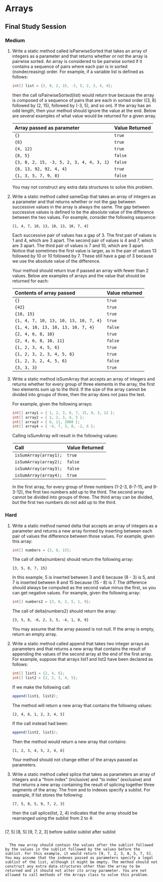 # Arrays
## Final Study Session

### Medium
1. Write a static method called isPairwiseSorted that takes an array of integers as a parameter and that returns whether or not the array is pairwise sorted. An array is considered to be pairwise sorted if it contains a sequence of pairs where each pair is in sorted (nondecreasing) order. For example, if a variable list is defined as follows:

	```java
	int[] list = {3, 8, 2, 15, -3, 5, 2, 3, 4, 4};
	```

	then the call isPairwiseSorted(list) would return true because the array is composed of a sequence of pairs that are each in sorted order ((3, 8) followed by (2, 15), followed by (-3, 5), and so on). If the array has an odd length, then your method should ignore the value at the end. Below are several examples of what value would be returned for a given array.

	| Array passed as parameter | Value Returned |
	| :--- | :--- |
	| `{}` | `true` |
	| `{6}` | `true` |
	| `{4, 12}` | `true` |
	| `{8, 5}` | `false` |
	| `{3, 8, 2, 15, -3, 5, 2, 3, 4, 4, 3, 1}` | `false` |
	| `{8, 13, 92, 92, 4, 4}` | `true` |
	| `{1, 3, 5, 7, 9, 8}` | `false` |

	You may not construct any extra data structures to solve this problem.

2. Write a static method called sameGap that takes an array of integers as a parameter and that returns whether or not the gap between successive values in the array is always the same. The gap between successive values is defined to be the absolute value of the difference between the two values. For example, consider the following sequence:

	```
	[1, 4, 7, 10, 13, 10, 13, 10, 7, 4]
	```

	Each successive pair of values has a gap of 3. The first pair of values is 1 and 4, which are 3 apart. The second pair of values is 4 and 7, which are 3 apart. The third pair of values is 7 and 10, which are 3 apart. Notice that sometimes the first value is larger, as in the pair of values 13 followed by 10 or 10 followed by 7. These still have a gap of 3 because we use the absolute value of the difference.

	Your method should return true if passed an array with fewer than 2 values. Below are examples of arrays and the value that should be returned for each:

	| Contents of array passed | Value returned |
	| :--- | :--- |
	| `{}` | `true`
	| `{42}` | `true`
	| `{10, 15}` | `true`
	| `{1, 4, 7, 10, 13, 10, 13, 10, 7, 4}` | `true`
	| `{1, 4, 10, 13, 10, 13, 10, 7, 4}` | `false`
	| `{2, 4, 6, 8, 10}` | `true`
	| `{2, 4, 6, 8, 10, 11}` | `false`
	| `{1, 2, 3, 4, 5, 6}` | `true`
	| `{1, 2, 3, 2, 3, 4, 5, 6}` | `true`
	| `{1, 2, 3, 2, 4, 5, 6}` | `false`
	| `{3, 3, 3}` | `true`

3. Write a static method isSumArray that accepts an array of integers and returns whether for every group of three elements in the array, the first two elements sum up to the third. If the size of the array cannot be divided into groups of three, then the array does not pass the test.

	For example, given the following arrays:

	```java
	int[] array1 = { 1, 2, 3, 8, 7, 15, 9, 3, 12 };
	int[] array2 = { 1, 2, 3, 4, 5 };
	int[] array3 = { 6, 11, 2008 };
	int[] array4 = { -4, 7, 3, 8, -2, 6 };
	```

	Calling isSumArray will result in the following values:

	| Call | Value Returned |
	| :--- | :--- |
	| `isSumArray(array1);` | `true` |
	| `isSumArray(array2);` | `false` |
	| `isSumArray(array3);` | `false` |
	| `isSumArray(array4);` | `true` |

	In the first array, for every group of three numbers (1-2-3, 8-7-15, and 9-3-12), the first two numbers add up to the third. The second array cannot be divided into groups of three. The third array can be divided, but the first two numbers do not add up to the third.

### Hard
1. Write a static method named delta that accepts an array of integers as a parameter and returns a new array formed by inserting between each pair of values the difference between those values. For example, given this array:

	```java
	int[] numbers = {3, 8, 15};
	```

	The call of delta(numbers) should return the following array:

	```
	{3, 5, 8, 7, 15}
	```

	In this example, 5 is inserted between 3 and 8 because (8 - 3) is 5, and 7 is inserted between 8 and 15 because (15 - 8) is 7. The difference should always be computed as the second value minus the first, so you can get negative values. For example, given the following array:

	```java
	int[] numbers2 = {3, 8, 2, 5, 1, 9};
	```

	The call of delta(numbers2) should return the array:

	```
	{3, 5, 8, -6, 2, 3, 5, -4, 1, 8, 9}
	```

	You may assume that the array passed is not null. If the array is empty, return an empty array.

2. Write a static method called append that takes two integer arrays as parameters and that returns a new array that contains the result of appending the values of the second array at the end of the first array. For example, suppose that arrays list1 and list2 have been declared as follows:

	```java
	int[] list1 = {2, 4, 6};
	int[] list2 = {1, 2, 3, 4, 5};
	```

	If we make the following call:

	```java
	append(list1, list2);
	```

	The method will return a new array that contains the following values:

	```
	[2, 4, 6, 1, 2, 3, 4, 5]
	```

	If the call instead had been:

	```java
	append(list2, list1);
	```

	Then the method would return a new array that contains:

	```
	[1, 2, 3, 4, 5, 2, 4, 6]
	```

	Your method should not change either of the arrays passed as parameters.

3. Write a static method called splice that takes as parameters an array of integers and a "from index" (inclusive) and "to index" (exclusive) and that returns a new array containing the result of splicing together three segments of the array. The from and to indexes specify a sublist. For example, if list stores the following:

	```
	[7, 5, 8, 5, 9, 7, 2, 3]
	```

	then the call splice(list, 2, 4) indicates that the array should be rearranged using the sublist from 2 to 4:

	```
  [7, 5]       		 [8, 5]    [9, 7, 2, 3]
  before sublist   sublist   after sublist
  ```

	The new array should contain the values after the sublist followed by the values in the sublist followed by the values before the sublist. For this example, it would return [9, 7, 2, 3, 8, 5, 7, 5]. You may assume that the indexes passed as parameters specify a legal sublist of the list, although it might be empty. The method should not construct any extra data structures other than the array to be returned and it should not alter its array parameter. You are not allowed to call methods of the Arrays class to solve this problem.